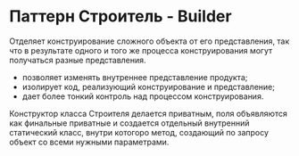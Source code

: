 Паттерн Строитель - Builder
===========================
Отделяет конструирование сложного объекта от его представления, так что в результате 
одного и того же процесса конструирования могут получаться разные представления.
* позволяет изменять внутреннее представление продукта;
* изолирует код, реализующий конструирование и представление;
* дает более тонкий контроль над процессом конструирования.

Конструктор класса Строителя делается приватным, поля объявляются как 
 финальные приватные и создается отдельный внутренний статический класс, 
 внутри котогоро метод, создающий по запросу объект со всеми нужными параметрами.